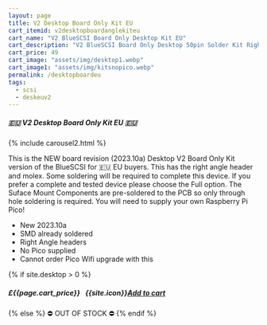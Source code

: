 ```yaml
---
layout: page
title: V2 Desktop Board Only Kit EU
cart_itemid: v2desktopboardanglekiteu
cart_name: "V2 BlueSCSI Board Only Desktop Kit EU"
cart_description: "V2 BlueSCSI Board Only Desktop 50pin Solder Kit Right Angle - NO Pico"
cart_price: 49
cart_image: "assets/img/desktop1.webp"
cart_image1: "assets/img/kitsnopico.webp"
permalink: /desktopboardeu
tags: 
  - scsi
  - deskeuv2
---
```


##### 🇪🇺 V2 Desktop Board Only Kit EU 🇪🇺

{% include carousel2.html %}

This is the NEW board revision (2023.10a) Desktop V2 Board Only Kit version of the BlueSCSI for 🇪🇺 EU buyers. This has the right angle header and molex. Some soldering will be required to complete this device. If you prefer a complete and tested device please choose the Full option. The Suface Mount Components are pre-soldered to the PCB so only through hole soldering is required. You will need to supply your own Raspberry Pi Pico!

* New 2023.10a
* SMD already soldered
* Right Angle headers
* No Pico supplied
* Cannot order Pico Wifi upgrade with this

{% if site.desktop > 0 %}
##### £{{page.cart_price}} &nbsp; {{site.icon}}[Add to cart](/cart#{{page.cart_itemid}})
{% else %}
&#9940; OUT OF STOCK &#9940;
{% endif %}